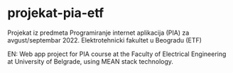 # projekat-pia-etf
 Projekat iz predmeta Programiranje internet aplikacija (PIA) za avgust/septembar 2022. 
 Elektrotehnicki fakultet u Beogradu (ETF)
 
 EN: Web app project for PIA course at the Faculty of Electrical Engineering at University of Belgrade, using MEAN stack technology. 
